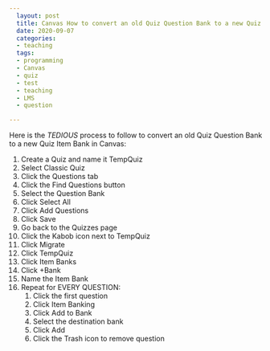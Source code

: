 ```yaml
---
  layout: post
  title: Canvas How to convert an old Quiz Question Bank to a new Quiz Item Bank
  date: 2020-09-07
  categories:
  - teaching
  tags:
  - programming
  - Canvas
  - quiz
  - test
  - teaching
  - LMS
  - question

---
```


Here is the *TEDIOUS* process to follow to convert an old Quiz Question Bank to a new Quiz Item Bank in Canvas:

  1. Create a Quiz and name it TempQuiz
  1. Select Classic Quiz
  1. Click the Questions tab
  1. Click the Find Questions button
  1. Select the Question Bank
  1. Click Select All
  1. Click Add Questions
  1. Click Save
  1. Go back to the Quizzes page
  1. Click the Kabob icon next to TempQuiz
  1. Click Migrate
  1. Click TempQuiz
  1. Click Item Banks
  1. Click +Bank
  1. Name the Item Bank
  1. Repeat for EVERY QUESTION:
      1. Click the first question
      1. Click Item Banking
      1. Click Add to Bank
      1. Select the destination bank
      1. Click Add
      1. Click the Trash icon to remove question
